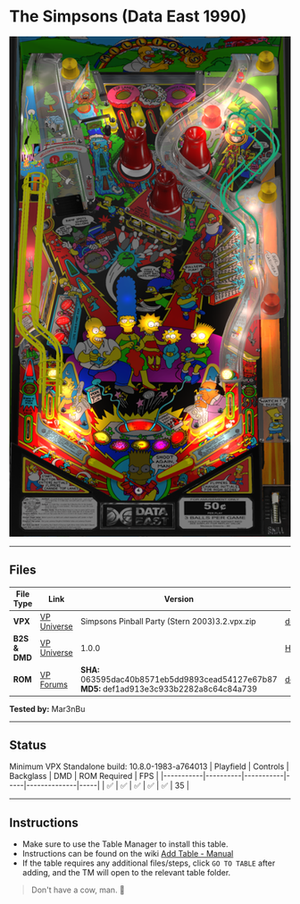 # The Simpsons (Data East 1990) 

![Table Preview](../../images/vpx-thesimpsons.png)

---

## Files
| File Type | Link | Version | Author | 
|-----------|--------|----------|--------------|
| **VPX** | [VP Universe](https://vpuniverse.com/files/file/11621-the-simpsons-data-east-1990-drakkon-mod-11/)  | Simpsons Pinball Party (Stern 2003)3.2.vpx.zip | [drakkon](https://vpuniverse.com/profile/51568-drakkon/) |
| **B2S & DMD** | [VP Universe](https://vpuniverse.com/files/file/11958-the-simpsons-data-east-1990-b2s-with-full-dmd/) | 1.0.0 | [Hauntfreaks](https://vpuniverse.com/profile/5216-hauntfreaks/) |
| **ROM** | [VP Forums](https://www.vpforums.org/index.php?app=downloads&showfile=824) | **SHA:** 063595dac40b8571eb5dd9893cead54127e67b87 <br /> **MD5:** def1ad913e3c933b2282a8c64c84a739 | [destruk](https://www.vpforums.org/index.php?showuser=5) |


**Tested by:** Mar3nBu

---


## Status 

Minimum VPX Standalone build: 10.8.0-1983-a764013
| Playfield | Controls | Backglass | DMD | ROM Required | FPS | 
|-----------|----------|-----------|-----|--------------|-----|
| :white_check_mark: | :white_check_mark: | :white_check_mark: | :white_check_mark: | :white_check_mark: | 35 |

---

## Instructions

- Make sure to use the Table Manager to install this table.
- Instructions can be found on the wiki [Add Table - Manual](https://github.com/LegendsUnchained/vpx-standalone-alp4k/wiki/%5B04%5D-%F0%9F%A7%A1-TM-%E2%80%90-Other-Features#add-table---manual)
- If the table requires any additional files/steps, click `GO TO TABLE` after adding, and the TM will open to the relevant table folder.
> Don't have a cow, man. 🐄


